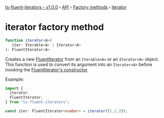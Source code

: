 [ts-fluent-iterators - v1,0,0](../../README.md) › [API](../index.md) ›
[Factory methods](../index.md#factories) › [iterator](iterator.md)

# iterator factory method
```typescript
function iterator<A>(
   iter: Iterable<A> | Iterator<A>
): FluentIterator<A>
```

Creates a new [FluentIterator<A>](../iterators/fluent_iterator.md) from an `Iterable<A>`
or an `Iterator<A>` object.  
This function is used to convert its argument into an `Iterator<A>` before
invoking the [FluentIterator's constructor](../iterators/fluent_iterator.md#constructor)

Example:
```typescript
import { 
  iterator,
  FluentIterator,
} from "ts-fluent-iterators";

const iter: FluentIterator<number> = iterator([1,2,3]);
```

